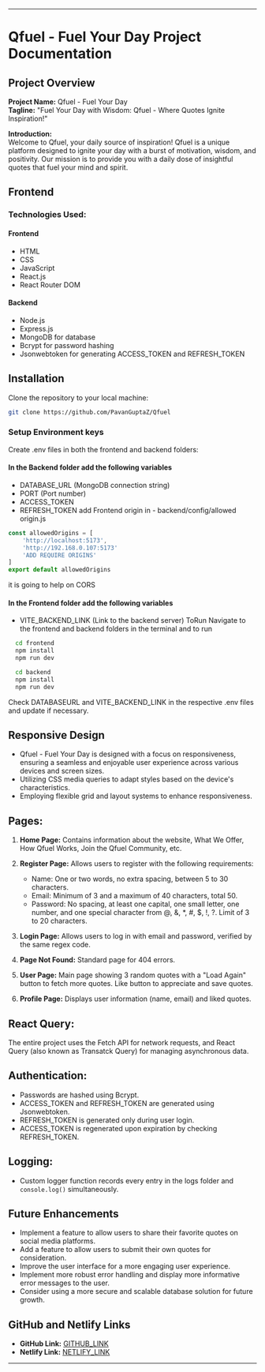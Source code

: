 
---

# Qfuel - Fuel Your Day Project Documentation

## Project Overview

**Project Name:** Qfuel - Fuel Your Day  
**Tagline:** "Fuel Your Day with Wisdom: Qfuel - Where Quotes Ignite Inspiration!"

**Introduction:**  
Welcome to Qfuel, your daily source of inspiration! Qfuel is a unique platform designed to ignite your day with a burst of motivation, wisdom, and positivity. Our mission is to provide you with a daily dose of insightful quotes that fuel your mind and spirit.

## Frontend

### Technologies Used:
#### Frontend
- HTML
- CSS
- JavaScript
- React.js
- React Router DOM
#### Backend
- Node.js
- Express.js
- MongoDB for database
- Bcrypt for password hashing
- Jsonwebtoken for generating ACCESS_TOKEN and REFRESH_TOKEN

## Installation
Clone the repository to your local machine:
```bash
git clone https://github.com/PavanGuptaZ/Qfuel
```

### Setup Environment keys
Create .env files in both the frontend and backend folders:
#### In the Backend folder add the following variables
-	DATABASE_URL (MongoDB connection string)
-	PORT (Port number)
-	ACCESS_TOKEN
-	REFRESH_TOKEN
add Frontend origin in - backend/config/allowed origin.js
````JavaScript
const allowedOrigins = [
    'http://localhost:5173',
    'http://192.168.0.107:5173'
    'ADD REQUIRE ORIGINS'
]
export default allowedOrigins
````

it is going to help on CORS

#### In the Frontend folder add the following variables
- VITE_BACKEND_LINK (Link to the backend server)
ToRun
Navigate to the frontend and backend folders in the terminal and to run 
````bash
  cd frontend
  npm install
  npm run dev
````

````bash
  cd backend
  npm install
  npm run dev
````

Check DATABASEURL and VITE_BACKEND_LINK in the respective .env files and update if necessary.


##	Responsive Design
-	Qfuel - Fuel Your Day is designed with a focus on responsiveness, ensuring a seamless and enjoyable user experience across various devices and screen sizes.
-	Utilizing CSS media queries to adapt styles based on the device's characteristics.
-	Employing flexible grid and layout systems to enhance responsiveness.



## Pages:

1. **Home Page:**
    Contains information about the website, What We Offer, How Qfuel Works, Join the Qfuel Community, etc.

2. **Register Page:**
    Allows users to register with the following requirements:
     - Name: One or two words, no extra spacing, between 5 to 30 characters.
     - Email: Minimum of 3 and a maximum of 40 characters, total 50.
     - Password: No spacing, at least one capital, one small letter, one number, and one special character from @, &, *, #, $, !, ?. Limit of 3 to 20 characters.

3. **Login Page:**
    Allows users to log in with email and password, verified by the same regex code.

4. **Page Not Found:**
    Standard page for 404 errors.

5. **User Page:**
    Main page showing 3 random quotes with a "Load Again" button to fetch more quotes.
    Like button to appreciate and save quotes.

6. **Profile Page:**
    Displays user information (name, email) and liked quotes.

## React Query:

The entire project uses the Fetch API for network requests, and React Query (also known as Transatck Query) for managing asynchronous data.


## Authentication:

- Passwords are hashed using Bcrypt.
- ACCESS_TOKEN and REFRESH_TOKEN are generated using Jsonwebtoken.
- REFRESH_TOKEN is generated only during user login.
- ACCESS_TOKEN is regenerated upon expiration by checking REFRESH_TOKEN.

## Logging:

- Custom logger function records every entry in the logs folder and `console.log()` simultaneously.
##	Future Enhancements
-	Implement a feature to allow users to share their favorite quotes on social media platforms.
-	Add a feature to allow users to submit their own quotes for consideration.
-	Improve the user interface for a more engaging user experience.
-	Implement more robust error handling and display more informative error messages to the user.
-	Consider using a more secure and scalable database solution for future growth.
## GitHub and Netlify Links

- **GitHub Link:** [GITHUB_LINK](your_github_link_here)
- **Netlify Link:** [NETLIFY_LINK](your_netlify_link_here)

---
